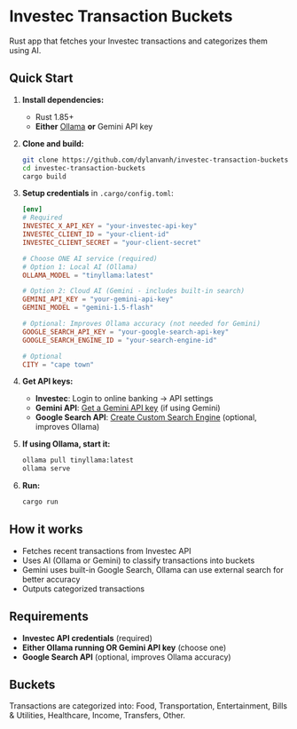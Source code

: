 # Investec Transaction Buckets

Rust app that fetches your Investec transactions and categorizes them using AI.

## Quick Start

1. **Install dependencies:**

   - Rust 1.85+
   - **Either** [Ollama](https://ollama.ai/) **or** Gemini API key

2. **Clone and build:**

   ```bash
   git clone https://github.com/dylanvanh/investec-transaction-buckets
   cd investec-transaction-buckets
   cargo build
   ```

3. **Setup credentials** in `.cargo/config.toml`:

   ```toml
   [env]
   # Required
   INVESTEC_X_API_KEY = "your-investec-api-key"
   INVESTEC_CLIENT_ID = "your-client-id"
   INVESTEC_CLIENT_SECRET = "your-client-secret"

   # Choose ONE AI service (required)
   # Option 1: Local AI (Ollama)
   OLLAMA_MODEL = "tinyllama:latest"

   # Option 2: Cloud AI (Gemini - includes built-in search)
   GEMINI_API_KEY = "your-gemini-api-key"
   GEMINI_MODEL = "gemini-1.5-flash"

   # Optional: Improves Ollama accuracy (not needed for Gemini)
   GOOGLE_SEARCH_API_KEY = "your-google-search-api-key"
   GOOGLE_SEARCH_ENGINE_ID = "your-search-engine-id"

   # Optional
   CITY = "cape town"
   ```

4. **Get API keys:**

   - **Investec**: Login to online banking → API settings
   - **Gemini API**: [Get a Gemini API key](https://ai.google.dev/gemini-api/docs) (if using Gemini)
   - **Google Search API**: [Create Custom Search Engine](https://developers.google.com/custom-search/v1/overview) (optional, improves Ollama)

5. **If using Ollama, start it:**

   ```bash
   ollama pull tinyllama:latest
   ollama serve
   ```

6. **Run:**
   ```bash
   cargo run
   ```

## How it works

- Fetches recent transactions from Investec API
- Uses AI (Ollama or Gemini) to classify transactions into buckets
- Gemini uses built-in Google Search, Ollama can use external search for better accuracy
- Outputs categorized transactions

## Requirements

- **Investec API credentials** (required)
- **Either Ollama running OR Gemini API key** (choose one)
- **Google Search API** (optional, improves Ollama accuracy)

## Buckets

Transactions are categorized into: Food, Transportation, Entertainment, Bills & Utilities, Healthcare, Income, Transfers, Other.

